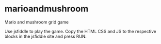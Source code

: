 # marioandmushroom
Mario and mushroom grid game


Use jsfiddle to play the game. Copy the HTML CSS and JS to the respective blocks in the jsfiddle site and press RUN.
